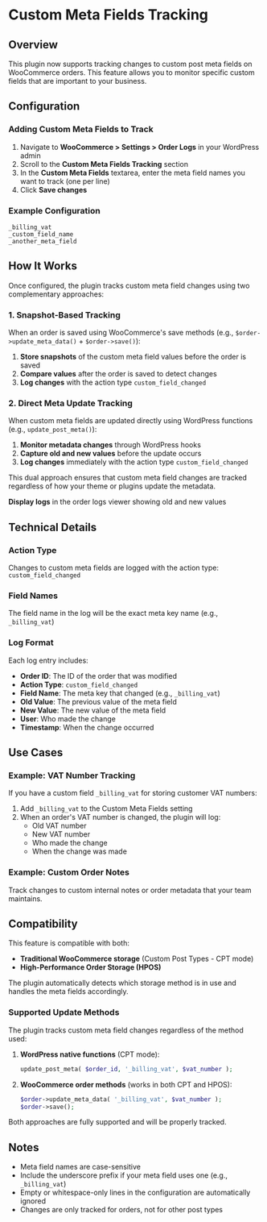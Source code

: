 # Custom Meta Fields Tracking

## Overview

This plugin now supports tracking changes to custom post meta fields on WooCommerce orders. This feature allows you to monitor specific custom fields that are important to your business.

## Configuration

### Adding Custom Meta Fields to Track

1. Navigate to **WooCommerce > Settings > Order Logs** in your WordPress admin
2. Scroll to the **Custom Meta Fields Tracking** section
3. In the **Custom Meta Fields** textarea, enter the meta field names you want to track (one per line)
4. Click **Save changes**

### Example Configuration

```
_billing_vat
_custom_field_name
_another_meta_field
```

## How It Works

Once configured, the plugin tracks custom meta field changes using two complementary approaches:

### 1. Snapshot-Based Tracking
When an order is saved using WooCommerce's save methods (e.g., `$order->update_meta_data()` + `$order->save()`):

1. **Store snapshots** of the custom meta field values before the order is saved
2. **Compare values** after the order is saved to detect changes
3. **Log changes** with the action type `custom_field_changed`

### 2. Direct Meta Update Tracking
When custom meta fields are updated directly using WordPress functions (e.g., `update_post_meta()`):

1. **Monitor metadata changes** through WordPress hooks
2. **Capture old and new values** before the update occurs
3. **Log changes** immediately with the action type `custom_field_changed`

This dual approach ensures that custom meta field changes are tracked regardless of how your theme or plugins update the metadata.

**Display logs** in the order logs viewer showing old and new values

## Technical Details

### Action Type

Changes to custom meta fields are logged with the action type: `custom_field_changed`

### Field Names

The field name in the log will be the exact meta key name (e.g., `_billing_vat`)

### Log Format

Each log entry includes:
- **Order ID**: The ID of the order that was modified
- **Action Type**: `custom_field_changed`
- **Field Name**: The meta key that changed (e.g., `_billing_vat`)
- **Old Value**: The previous value of the meta field
- **New Value**: The new value of the meta field
- **User**: Who made the change
- **Timestamp**: When the change occurred

## Use Cases

### Example: VAT Number Tracking

If you have a custom field `_billing_vat` for storing customer VAT numbers:

1. Add `_billing_vat` to the Custom Meta Fields setting
2. When an order's VAT number is changed, the plugin will log:
   - Old VAT number
   - New VAT number
   - Who made the change
   - When the change was made

### Example: Custom Order Notes

Track changes to custom internal notes or order metadata that your team maintains.

## Compatibility

This feature is compatible with both:
- **Traditional WooCommerce storage** (Custom Post Types - CPT mode)
- **High-Performance Order Storage (HPOS)**

The plugin automatically detects which storage method is in use and handles the meta fields accordingly.

### Supported Update Methods

The plugin tracks custom meta field changes regardless of the method used:

1. **WordPress native functions** (CPT mode):
   ```php
   update_post_meta( $order_id, '_billing_vat', $vat_number );
   ```

2. **WooCommerce order methods** (works in both CPT and HPOS):
   ```php
   $order->update_meta_data( '_billing_vat', $vat_number );
   $order->save();
   ```

Both approaches are fully supported and will be properly tracked.

## Notes

- Meta field names are case-sensitive
- Include the underscore prefix if your meta field uses one (e.g., `_billing_vat`)
- Empty or whitespace-only lines in the configuration are automatically ignored
- Changes are only tracked for orders, not for other post types
